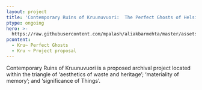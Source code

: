 ```yaml
---
layout: project
title: 'Contemporary Ruins of Kruunuvuori:  The Perfect Ghosts of Helsinki'
ptype: ongoing
hero: >-
  https://raw.githubusercontent.com/mpalash/aliakbarmehta/master/assets/img/symbiosis-image.jpg
pcontent:
  - Kru~ Perfect Ghosts
  - Kru ~ Project proposal
---
```

Contemporary Ruins of Kruunuvuori is a proposed archival project located within the triangle of ‘aesthetics of waste and heritage’; ‘materiality of memory’; and ‘significance of Things’.
